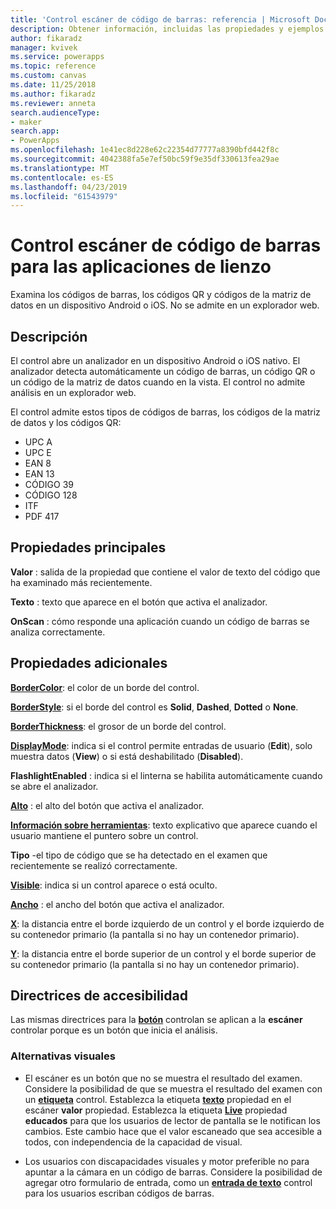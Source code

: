 ```yaml
---
title: 'Control escáner de código de barras: referencia | Microsoft Docs'
description: Obtener información, incluidas las propiedades y ejemplos sobre el control escáner de código de barras
author: fikaradz
manager: kvivek
ms.service: powerapps
ms.topic: reference
ms.custom: canvas
ms.date: 11/25/2018
ms.author: fikaradz
ms.reviewer: anneta
search.audienceType:
- maker
search.app:
- PowerApps
ms.openlocfilehash: 1e41ec8d228e62c22354d77777a8390bfd442f8c
ms.sourcegitcommit: 4042388fa5e7ef50bc59f9e35df330613fea29ae
ms.translationtype: MT
ms.contentlocale: es-ES
ms.lasthandoff: 04/23/2019
ms.locfileid: "61543979"
---
```

# <a name="barcode-scanner-control-for-canvas-apps"></a>Control escáner de código de barras para las aplicaciones de lienzo

Examina los códigos de barras, los códigos QR y códigos de la matriz de datos en un dispositivo Android o iOS. No se admite en un explorador web.

## <a name="description"></a>Descripción

El control abre un analizador en un dispositivo Android o iOS nativo. El analizador detecta automáticamente un código de barras, un código QR o un código de la matriz de datos cuando en la vista. El control no admite análisis en un explorador web.

El control admite estos tipos de códigos de barras, los códigos de la matriz de datos y los códigos QR:

- UPC A
- UPC E
- EAN 8
- EAN 13
- CÓDIGO 39
- CÓDIGO 128
- ITF
- PDF 417

## <a name="key-properties"></a>Propiedades principales

**Valor** : salida de la propiedad que contiene el valor de texto del código que ha examinado más recientemente.

**Texto** : texto que aparece en el botón que activa el analizador.

**OnScan** : cómo responde una aplicación cuando un código de barras se analiza correctamente.

## <a name="additional-properties"></a>Propiedades adicionales

**[BorderColor](properties-color-border.md)**: el color de un borde del control.

**[BorderStyle](properties-color-border.md)**: si el borde del control es **Solid**, **Dashed**, **Dotted** o **None**.

**[BorderThickness](properties-color-border.md)**: el grosor de un borde del control.

**[DisplayMode](properties-core.md)**: indica si el control permite entradas de usuario (**Edit**), solo muestra datos (**View**) o si está deshabilitado (**Disabled**).

**FlashlightEnabled** : indica si el linterna se habilita automáticamente cuando se abre el analizador.

**[Alto](properties-size-location.md)**  : el alto del botón que activa el analizador.

**[Información sobre herramientas](properties-core.md)**: texto explicativo que aparece cuando el usuario mantiene el puntero sobre un control.

**Tipo** -el tipo de código que se ha detectado en el examen que recientemente se realizó correctamente.

**[Visible](properties-core.md)**: indica si un control aparece o está oculto.

**[Ancho](properties-size-location.md)**  : el ancho del botón que activa el analizador.

**[X](properties-size-location.md)**: la distancia entre el borde izquierdo de un control y el borde izquierdo de su contenedor primario (la pantalla si no hay un contenedor primario).

**[Y](properties-size-location.md)**: la distancia entre el borde superior de un control y el borde superior de su contenedor primario (la pantalla si no hay un contenedor primario).

## <a name="accessibility-guidelines"></a>Directrices de accesibilidad
Las mismas directrices para la **[botón](control-button.md)** controlan se aplican a la **escáner** controlar porque es un botón que inicia el análisis.

### <a name="visual-alternatives"></a>Alternativas visuales
* El escáner es un botón que no se muestra el resultado del examen. Considere la posibilidad de que se muestra el resultado del examen con un **[etiqueta](control-text-box.md)** control. Establezca la etiqueta **[texto](properties-core.md)** propiedad en el escáner **valor** propiedad. Establezca la etiqueta **[Live](properties-accessibility.md)** propiedad **educados** para que los usuarios de lector de pantalla se le notifican los cambios. Este cambio hace que el valor escaneado que sea accesible a todos, con independencia de la capacidad de visual.

* Los usuarios con discapacidades visuales y motor preferible no para apuntar a la cámara en un código de barras. Considere la posibilidad de agregar otro formulario de entrada, como un **[entrada de texto](control-text-input.md)** control para los usuarios escriban códigos de barras.
